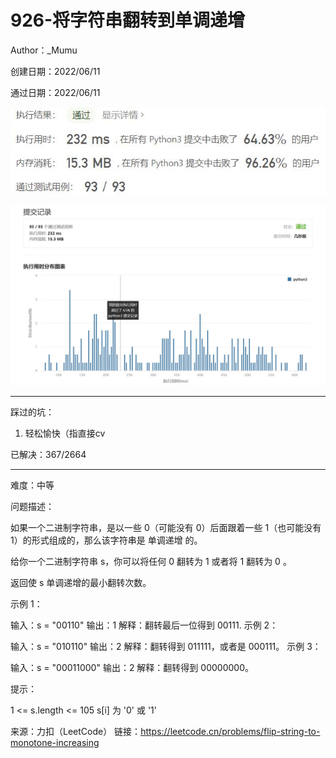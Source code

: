 # 926-将字符串翻转到单调递增

Author：_Mumu

创建日期：2022/06/11

通过日期：2022/06/11

![](./通过截图2.jpg)

![](./通过截图1.jpg)

*****

踩过的坑：

1. 轻松愉快（指直接cv

已解决：367/2664

*****

难度：中等

问题描述：

如果一个二进制字符串，是以一些 0（可能没有 0）后面跟着一些 1（也可能没有 1）的形式组成的，那么该字符串是 单调递增 的。

给你一个二进制字符串 s，你可以将任何 0 翻转为 1 或者将 1 翻转为 0 。

返回使 s 单调递增的最小翻转次数。

 

示例 1：

输入：s = "00110"
输出：1
解释：翻转最后一位得到 00111.
示例 2：

输入：s = "010110"
输出：2
解释：翻转得到 011111，或者是 000111。
示例 3：

输入：s = "00011000"
输出：2
解释：翻转得到 00000000。


提示：

1 <= s.length <= 105
s[i] 为 '0' 或 '1'

来源：力扣（LeetCode）
链接：https://leetcode.cn/problems/flip-string-to-monotone-increasing
